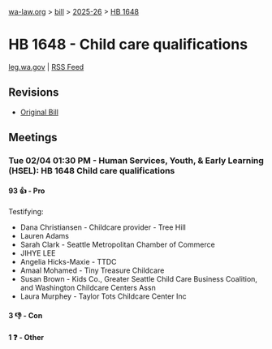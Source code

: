 [wa-law.org](/) > [bill](/bill/) > [2025-26](/bill/2025-26/) > [HB 1648](/bill/2025-26/hb/1648/)

# HB 1648 - Child care qualifications
[leg.wa.gov](https://app.leg.wa.gov/billsummary?BillNumber=1648&Year=2025&Initiative=false) | [RSS Feed](./rss.xml)

## Revisions
* [Original Bill](1/)

## Meetings
### Tue 02/04 01:30 PM - Human Services, Youth, & Early Learning (HSEL): HB 1648 Child care qualifications
#### 93 👍 - Pro
Testifying:
* Dana Christiansen - Childcare provider - Tree Hill
* Lauren Adams
* Sarah Clark - Seattle Metropolitan Chamber of Commerce
* JIHYE LEE
* Angelia Hicks-Maxie - TTDC
* Amaal Mohamed - Tiny Treasure Childcare
* Susan Brown - Kids Co., Greater Seattle Child Care Business Coalition, and Washington Childcare Centers Assn
* Laura Murphey - Taylor Tots Childcare Center Inc

#### 3 👎 - Con

#### 1 ❓ - Other
